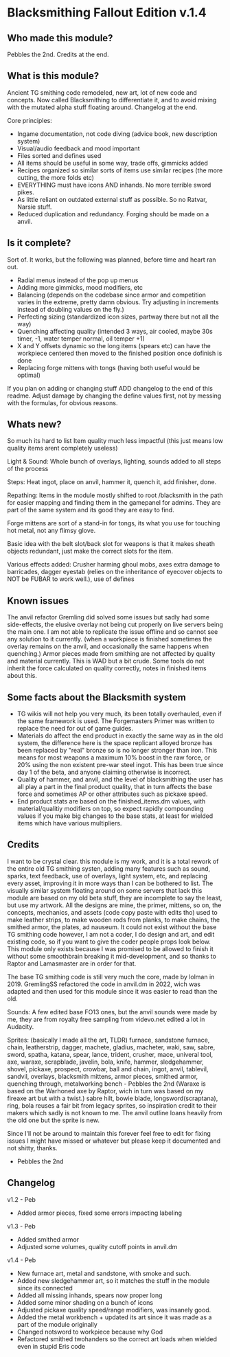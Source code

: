 # Blacksmithing Fallout Edition v.1.4
## Who made this module? 
Pebbles the 2nd. Credits at the end.

## What is this module?
Ancient TG smithing code remodeled, new art, lot of new code and concepts. Now called Blacksmithing to differentiate it, and to avoid mixing with the mutated alpha stuff floating around. Changelog at the end.

Core principles:
- Ingame documentation, not code diving (advice book, new description system)
- Visual/audio feedback and mood important
- Files sorted and defines used
- All items should be useful in some way, trade offs, gimmicks added
- Recipes organized so similar sorts of items use similar recipes (the more cutting, the more folds etc) 
- EVERYTHING must have icons AND inhands. No more terrible sword pikes.
- As little reliant on outdated external stuff as possible. So no Ratvar, Narsie stuff.
- Reduced duplication and redundancy. Forging should be made on a anvil. 

## Is it complete?
Sort of. It works, but the following was planned, before time and heart ran out.

- Radial menus instead of the pop up menus
- Adding more gimmicks, mood modifiers, etc
- Balancing (depends on the codebase since armor and competition varies in the extreme, pretty damn obvious. Try adjusting in increments instead of doubling values on the fly.)
- Perfecting sizing (standardized icon sizes, partway there but not all the way)
- Quenching affecting quality (intended 3 ways, air cooled, maybe 30s timer, -1, water temper normal, oil temper +1)
- X and Y offsets dynamic so the long items (spears etc) can have the workpiece centered then moved to the finished position once dofinish is done
- Replacing forge mittens with tongs (having both useful would be optimal)

If you plan on adding or changing stuff ADD changelog to the end of this readme. Adjust damage by changing the define values first, not by messing with the formulas, for obvious reasons.

## Whats new? 
So much its hard to list
Item quality much less impactful (this just means low quality items arent completely useless)

Light & Sound: Whole bunch of overlays, lighting, sounds added to all steps of the process

Steps: Heat ingot, place on anvil, hammer it, quench it, add finisher, done.

Repathing: Items in the module mostly shifted to root /blacksmith in the path for easier mapping and finding them in the gamepanel for admins. They are part of the same system and its good they are easy to find.

Forge mittens are sort of a stand-in for tongs, its what you use for touching hot metal, not any flimsy glove.

Basic idea with the belt slot/back slot for weapons is that it makes sheath objects redundant, just make the correct slots for the item.

Various effects added: Crusher harming ghoul mobs, axes extra damage to barricades, dagger eyestab (relies on the inheritance of eyecover objects to NOT be FUBAR to work well.), use of defines 

## Known issues

The anvil refactor Gremling did solved some issues but sadly had some side-effects, the elusive overlay not being cut properly on live servers being the main one. I am not able to replicate the issue offline and so cannot see any solution to it currently.
(when a workpiece is finished sometimes the overlay remains on the anvil, and occasionally the same happens when quenching.)
Armor pieces made from smithing are not affected by quality and material currently. This is WAD but a bit crude.
Some tools do not inherit the force calculated on quality correctly, notes in finished items about this.

## Some facts about the Blacksmith system

* TG wikis will not help you very much, its been totally overhauled, even if the same framework is used. The Forgemasters Primer was written to replace the need for out of game guides.
* Materials do affect the end product in exactly the same way as in the old system, the difference here is the space replicant alloyed bronze has been replaced by "real" bronze so is no longer stronger than iron. This means for most weapons a maximum 10% boost in the raw force, or 20% using the non existent pre-war steel ingot. This has been true since day 1 of the beta, and anyone claiming otherwise is incorrect.
* Quality of hammer, and anvil, and the level of blacksmithing the user has all play a part in the final product quality, that in turn affects the base force and sometimes AP or other attributes such as pickaxe speed.
* End product stats are based on the finished_items.dm values, with material/qualitiy modifiers on top, so expect rapidly compounding values if you make big changes to the base stats, at least for wielded items which have various multipliers.


## Credits

I want to be crystal clear. this module is my work, and it is a total rework of the entire old TG smithing systen, adding many features such as sound, sparks, text feedback, use of overlays, light system, etc, and replacing every asset, improving it in more ways than I can be bothered to list. The visually similar system floating around on some servers that lack this module are based on my old beta stuff, they are incomplete to say the least, but use my artwork. All the designs are mine, the primer, mittens, so on, the concepts, mechanics, and assets (code copy paste with edits tho) used to make leather strips, to make wooden rods from planks, to make chains, the smithed armor, the plates, ad nauseum. It could not exist without the base TG smithing code however, I am not a coder, I do design and art, and edit existing code, so if you want to give the coder people props look below. This module only exists because I was promised to be allowed to finish it without some smoothbrain breaking it mid-development, and so thanks to Raptor and Lamasmaster are in order for that.

The base TG smithing code is still very much the core, made by lolman in 2019.
GremlingSS refactored the code in anvil.dm in 2022, wich was adapted and then used for this module since it was easier to read than the old.

Sounds: A few edited base FO13 ones, but the anvil sounds were made by me, they are from royalty free sampling from videvo.net edited a lot in Audacity.

Sprites: (basically I made all the art, TLDR) furnace, sandstone furnace, chain, leatherstrip, dagger, machete, gladius, macheter, waki, saw, sabre, sword, spatha, katana, spear, lance, trident, crusher, mace, univeral tool, axe, waraxe, scrapblade, javelin, bola, knife, hammer, sledgehammer, shovel, pickaxe, prospect, crowbar, ball and chain, ingot, anvil, tablevil, sandvil, overlays, blacksmith mittens, armor pieces, smithed armor, quenching through, metalworking bench - Pebbles the 2nd
(Waraxe is based on the Warhoned axe by Raptor, wich in turn was based on my fireaxe art but with a twist.)
sabre hilt, bowie blade, longsword(scraptana), ring, bola reuses a fair bit from legacy sprites, so inspiration credit to their makers which sadly is not known to me. The anvil outline loans heavily from the old one but the sprite is new.

Since I'll not be around to maintain this forever feel free to edit for fixing issues I might have missed or whatever but please keep it documented and not shitty, thanks.
- Pebbles the 2nd


## Changelog

v1.2 - Peb
- Added armor pieces, fixed some errors impacting labeling

v1.3 - Peb
- Added smithed armor
- Adjusted some volumes, quality cutoff points in anvil.dm

v1.4 - Peb
- New furnace art, metal and sandstone, with smoke and such.
- Added new sledgehammer art, so it matches the stuff in the module since its connected
- Added all missing inhands, spears now proper long
- Added some minor shading on a bunch of icons
- Adjusted pickaxe quality speed/range modifiers, was insanely good.
- Added the metal workbench + updated its art since it was made as a part of the module originally
- Changed notsword to workpiece because why God
- Refactored smithed twohanders so the correct art loads when wielded even in stupid Eris code

